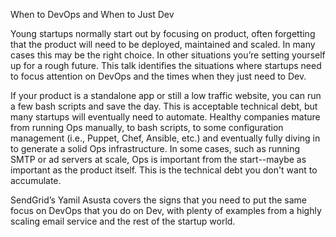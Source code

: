When to DevOps and When to Just Dev

Young startups normally start out by focusing on product, often forgetting that the product will need to be deployed, maintained and scaled. In many cases this may be the right choice. In other situations you’re setting yourself up for a rough future. This talk identifies the situations where startups need to focus attention on DevOps and the times when they just need to Dev.

If your product is a standalone app or still a low traffic website, you can run a few bash scripts and save the day. This is acceptable technical debt, but many startups will eventually need to automate. Healthy companies mature from running Ops manually, to bash scripts, to some configuration management (i.e., Puppet, Chef, Ansible, etc.) and eventually fully diving in to generate a solid Ops infrastructure. In some cases, such as running SMTP or ad servers at scale, Ops is important from the start--maybe as important as the product itself. This is the technical debt you don't want to accumulate.

SendGrid’s Yamil Asusta covers the signs that you need to put the same focus on DevOps that you do on Dev, with plenty of examples from a highly scaling email service and the rest of the startup world.
